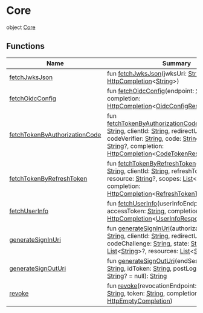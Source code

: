 # Core


object [Core](index.md)

## Functions

| Name | Summary |
|---|---|
| [fetchJwksJson](fetch-jwks-json.md) | fun [fetchJwksJson](fetch-jwks-json.md)(jwksUri: [String](https://kotlinlang.org/api/latest/jvm/stdlib/kotlin/-string/index.html), completion: [HttpCompletion](../../io.logto.sdk.core.http/-http-completion/index.md)&lt;[String](https://kotlinlang.org/api/latest/jvm/stdlib/kotlin/-string/index.html)&gt;) |
| [fetchOidcConfig](fetch-oidc-config.md) | fun [fetchOidcConfig](fetch-oidc-config.md)(endpoint: [String](https://kotlinlang.org/api/latest/jvm/stdlib/kotlin/-string/index.html), completion: [HttpCompletion](../../io.logto.sdk.core.http/-http-completion/index.md)&lt;[OidcConfigResponse](../../io.logto.sdk.core.type/-oidc-config-response/index.md)&gt;) |
| [fetchTokenByAuthorizationCode](fetch-token-by-authorization-code.md) | fun [fetchTokenByAuthorizationCode](fetch-token-by-authorization-code.md)(tokenEndpoint: [String](https://kotlinlang.org/api/latest/jvm/stdlib/kotlin/-string/index.html), clientId: [String](https://kotlinlang.org/api/latest/jvm/stdlib/kotlin/-string/index.html), redirectUri: [String](https://kotlinlang.org/api/latest/jvm/stdlib/kotlin/-string/index.html), codeVerifier: [String](https://kotlinlang.org/api/latest/jvm/stdlib/kotlin/-string/index.html), code: [String](https://kotlinlang.org/api/latest/jvm/stdlib/kotlin/-string/index.html), resource: [String](https://kotlinlang.org/api/latest/jvm/stdlib/kotlin/-string/index.html)?, completion: [HttpCompletion](../../io.logto.sdk.core.http/-http-completion/index.md)&lt;[CodeTokenResponse](../../io.logto.sdk.core.type/-code-token-response/index.md)&gt;) |
| [fetchTokenByRefreshToken](fetch-token-by-refresh-token.md) | fun [fetchTokenByRefreshToken](fetch-token-by-refresh-token.md)(tokenEndpoint: [String](https://kotlinlang.org/api/latest/jvm/stdlib/kotlin/-string/index.html), clientId: [String](https://kotlinlang.org/api/latest/jvm/stdlib/kotlin/-string/index.html), refreshToken: [String](https://kotlinlang.org/api/latest/jvm/stdlib/kotlin/-string/index.html), resource: [String](https://kotlinlang.org/api/latest/jvm/stdlib/kotlin/-string/index.html)?, scopes: [List](https://kotlinlang.org/api/latest/jvm/stdlib/kotlin.collections/-list/index.html)&lt;[String](https://kotlinlang.org/api/latest/jvm/stdlib/kotlin/-string/index.html)&gt;?, completion: [HttpCompletion](../../io.logto.sdk.core.http/-http-completion/index.md)&lt;[RefreshTokenTokenResponse](../../io.logto.sdk.core.type/-refresh-token-token-response/index.md)&gt;) |
| [fetchUserInfo](fetch-user-info.md) | fun [fetchUserInfo](fetch-user-info.md)(userInfoEndpoint: [String](https://kotlinlang.org/api/latest/jvm/stdlib/kotlin/-string/index.html), accessToken: [String](https://kotlinlang.org/api/latest/jvm/stdlib/kotlin/-string/index.html), completion: [HttpCompletion](../../io.logto.sdk.core.http/-http-completion/index.md)&lt;[UserInfoResponse](../../io.logto.sdk.core.type/-user-info-response/index.md)&gt;) |
| [generateSignInUri](generate-sign-in-uri.md) | fun [generateSignInUri](generate-sign-in-uri.md)(authorizationEndpoint: [String](https://kotlinlang.org/api/latest/jvm/stdlib/kotlin/-string/index.html), clientId: [String](https://kotlinlang.org/api/latest/jvm/stdlib/kotlin/-string/index.html), redirectUri: [String](https://kotlinlang.org/api/latest/jvm/stdlib/kotlin/-string/index.html), codeChallenge: [String](https://kotlinlang.org/api/latest/jvm/stdlib/kotlin/-string/index.html), state: [String](https://kotlinlang.org/api/latest/jvm/stdlib/kotlin/-string/index.html), scopes: [List](https://kotlinlang.org/api/latest/jvm/stdlib/kotlin.collections/-list/index.html)&lt;[String](https://kotlinlang.org/api/latest/jvm/stdlib/kotlin/-string/index.html)&gt;?, resources: [List](https://kotlinlang.org/api/latest/jvm/stdlib/kotlin.collections/-list/index.html)&lt;[String](https://kotlinlang.org/api/latest/jvm/stdlib/kotlin/-string/index.html)&gt;?): [String](https://kotlinlang.org/api/latest/jvm/stdlib/kotlin/-string/index.html) |
| [generateSignOutUri](generate-sign-out-uri.md) | fun [generateSignOutUri](generate-sign-out-uri.md)(endSessionEndpoint: [String](https://kotlinlang.org/api/latest/jvm/stdlib/kotlin/-string/index.html), idToken: [String](https://kotlinlang.org/api/latest/jvm/stdlib/kotlin/-string/index.html), postLogoutRedirectUri: [String](https://kotlinlang.org/api/latest/jvm/stdlib/kotlin/-string/index.html)? = null): [String](https://kotlinlang.org/api/latest/jvm/stdlib/kotlin/-string/index.html) |
| [revoke](revoke.md) | fun [revoke](revoke.md)(revocationEndpoint: [String](https://kotlinlang.org/api/latest/jvm/stdlib/kotlin/-string/index.html), clientId: [String](https://kotlinlang.org/api/latest/jvm/stdlib/kotlin/-string/index.html), token: [String](https://kotlinlang.org/api/latest/jvm/stdlib/kotlin/-string/index.html), completion: [HttpEmptyCompletion](../../io.logto.sdk.core.http/-http-empty-completion/index.md)) |
